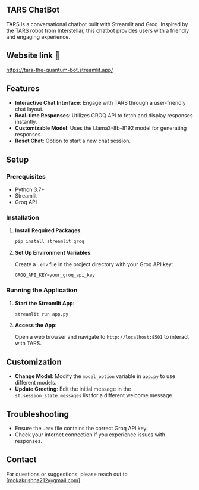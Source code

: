 ## TARS ChatBot

TARS is a conversational chatbot built with Streamlit and Groq. Inspired by the TARS robot from Interstellar, this chatbot provides users with a friendly and engaging experience.


## Website link 🔗
https://tars-the-quantum-bot.streamlit.app/


## Features

- **Interactive Chat Interface**: Engage with TARS through a user-friendly chat layout.
- **Real-time Responses**: Utilizes GROQ API to fetch and display responses instantly.
- **Customizable Model**: Uses the Llama3-8b-8192 model for generating responses.
- **Reset Chat**: Option to start a new chat session.

## Setup

### Prerequisites

- Python 3.7+
- Streamlit
- Groq API

### Installation

1. **Install Required Packages**:

    ```bash
    pip install streamlit groq
    ```

2. **Set Up Environment Variables**:

    Create a `.env` file in the project directory with your Groq API key:

    ```env
    GROQ_API_KEY=your_groq_api_key
    ```

### Running the Application

1. **Start the Streamlit App**:

    ```bash
    streamlit run app.py
    ```

2. **Access the App**:

    Open a web browser and navigate to `http://localhost:8501` to interact with TARS.

## Customization

- **Change Model**: Modify the `model_option` variable in `app.py` to use different models.
- **Update Greeting**: Edit the initial message in the `st.session_state.messages` list for a different welcome message.

## Troubleshooting

- Ensure the `.env` file contains the correct Groq API key.
- Check your internet connection if you experience issues with responses.

## Contact

For questions or suggestions, please reach out to [mokakrishna212@gmail.com].
